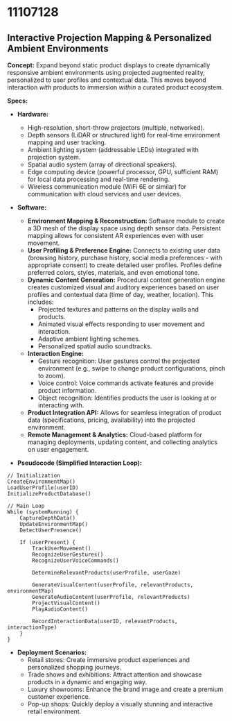 # 11107128

## Interactive Projection Mapping & Personalized Ambient Environments

**Concept:** Expand beyond static product displays to create dynamically responsive ambient environments using projected augmented reality, personalized to user profiles and contextual data. This moves beyond interaction *with* products to immersion *within* a curated product ecosystem.

**Specs:**

*   **Hardware:**
    *   High-resolution, short-throw projectors (multiple, networked).
    *   Depth sensors (LiDAR or structured light) for real-time environment mapping and user tracking.
    *   Ambient lighting system (addressable LEDs) integrated with projection system.
    *   Spatial audio system (array of directional speakers).
    *   Edge computing device (powerful processor, GPU, sufficient RAM) for local data processing and real-time rendering.
    *   Wireless communication module (WiFi 6E or similar) for communication with cloud services and user devices.

*   **Software:**
    *   **Environment Mapping & Reconstruction:** Software module to create a 3D mesh of the display space using depth sensor data.  Persistent mapping allows for consistent AR experiences even with user movement.
    *   **User Profiling & Preference Engine:** Connects to existing user data (browsing history, purchase history, social media preferences - with appropriate consent) to create detailed user profiles. Profiles define preferred colors, styles, materials, and even emotional tone.
    *   **Dynamic Content Generation:**  Procedural content generation engine creates customized visual and auditory experiences based on user profiles and contextual data (time of day, weather, location). This includes:
        *   Projected textures and patterns on the display walls and products.
        *   Animated visual effects responding to user movement and interaction.
        *   Adaptive ambient lighting schemes.
        *   Personalized spatial audio soundtracks.
    *   **Interaction Engine:**
        *   Gesture recognition: User gestures control the projected environment (e.g., swipe to change product configurations, pinch to zoom).
        *   Voice control:  Voice commands activate features and provide product information.
        *   Object recognition:  Identifies products the user is looking at or interacting with.
    *   **Product Integration API:** Allows for seamless integration of product data (specifications, pricing, availability) into the projected environment.
    *   **Remote Management & Analytics:**  Cloud-based platform for managing deployments, updating content, and collecting analytics on user engagement.

*   **Pseudocode (Simplified Interaction Loop):**

```
// Initialization
CreateEnvironmentMap()
LoadUserProfile(userID)
InitializeProductDatabase()

// Main Loop
While (systemRunning) {
    CaptureDepthData()
    UpdateEnvironmentMap()
    DetectUserPresence()

    If (userPresent) {
        TrackUserMovement()
        RecognizeUserGestures()
        RecognizeUserVoiceCommands()

        DetermineRelevantProducts(userProfile, userGaze)

        GenerateVisualContent(userProfile, relevantProducts, environmentMap)
        GenerateAudioContent(userProfile, relevantProducts)
        ProjectVisualContent()
        PlayAudioContent()

        RecordInteractionData(userID, relevantProducts, interactionType)
    }
}
```

*   **Deployment Scenarios:**
    *   Retail stores: Create immersive product experiences and personalized shopping journeys.
    *   Trade shows and exhibitions:  Attract attention and showcase products in a dynamic and engaging way.
    *   Luxury showrooms:  Enhance the brand image and create a premium customer experience.
    *   Pop-up shops:  Quickly deploy a visually stunning and interactive retail environment.